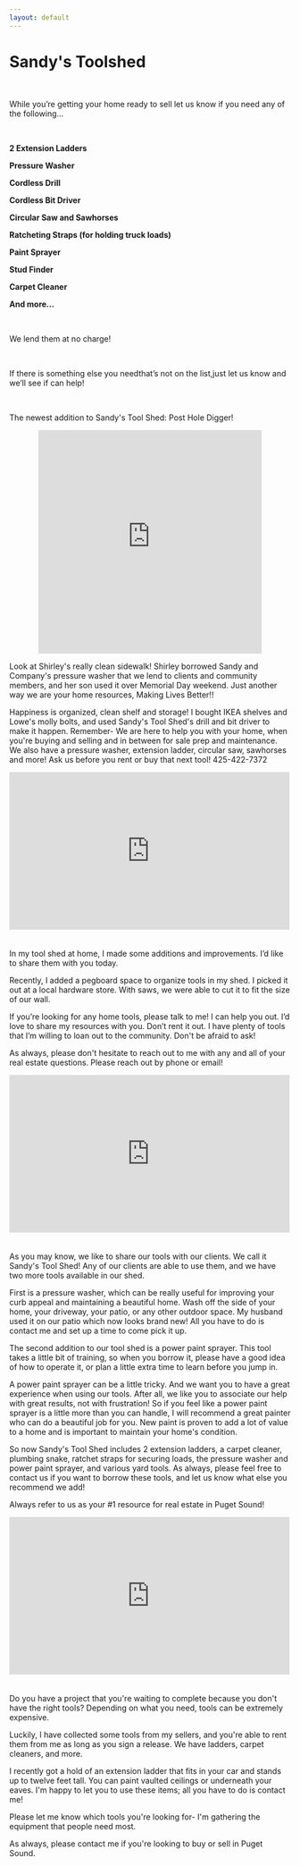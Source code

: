 ```yaml
---
layout: default
---
```



# Sandy's Toolshed

&nbsp;

While you’re getting your home ready to sell let us know if you need any of the following…

&nbsp;

**2 Extension Ladders**

**Pressure Washer**

**Cordless Drill**

**Cordless Bit Driver**

**Circular Saw and Sawhorses**

**Ratcheting Straps (for holding truck loads)**

**Paint Sprayer**

**Stud Finder**

**Carpet Cleaner**

**And more…**

&nbsp;

We lend them at no charge!

&nbsp;

If there is something else you needthat’s not on the list,just let us know and we’ll see if can help!

&nbsp;

The newest addition to Sandy's Tool Shed: Post Hole Digger!

<iframe src="https://www.facebook.com/plugins/video.php?href=https%3A%2F%2Fwww.facebook.com%2F1634375581%2Fvideos%2F10209327521978425%2F&amp;show_text=0&amp;width=400" width="400" height="400" style="margin: 10px auto; display: block" scrolling="no" frameborder="0" allowtransparency="true" allowfullscreen="true"></iframe>

Look at Shirley's really clean sidewalk! Shirley borrowed Sandy and Company's pressure washer that we lend to clients and community members, and her son used it over Memorial Day weekend. Just another way we are your home resources, Making Lives Better!!

Happiness is organized, clean shelf and storage! I bought IKEA shelves and Lowe's molly bolts, and used Sandy's Tool Shed's drill and bit driver to make it happen. Remember- We are here to help you with your home, when you're buying and selling and in between for sale prep and maintenance. We also have a pressure washer, extension ladder, circular saw, sawhorses and more! Ask us before you rent or buy that next tool! 425-422-7372

<iframe width="502" height="282" src="https://www.youtube.com/embed/vWOJxDr84vk" frameborder="0" allowfullscreen="" style="padding-bottom: 20px"></iframe>

In my tool shed at home, I made some additions and improvements. I’d like to share them with you today.

Recently, I added a pegboard space to organize tools in my shed. I picked it out at a local hardware store. With saws, we were able to cut it to fit the size of our wall.

If you’re looking for any home tools, please talk to me! I can help you out. I’d love to share my resources with you. Don’t rent it out. I have plenty of tools that I’m willing to loan out to the community. Don't be afraid to ask!

As always, please don't hesitate to reach out to me with any and all of your real estate questions. Please reach out by phone or email!

<iframe width="502" height="282" src="https://www.youtube.com/embed/0U-301K25tI" frameborder="0" allowfullscreen="" style="padding-bottom: 20px"></iframe>

As you may know, we like to share our tools with our clients. We call it Sandy's Tool Shed! Any of our clients are able to use them, and we have two more tools available in our shed.

First is a pressure washer, which can be really useful for improving your curb appeal and maintaining a beautiful home. Wash off the side of your home, your driveway, your patio, or any other outdoor space. My husband used it on our patio which now looks brand new! All you have to do is contact me and set up a time to come pick it up.

The second addition to our tool shed is a power paint sprayer. This tool takes a little bit of training, so when you borrow it, please have a good idea of how to operate it, or plan a little extra time to learn before you jump in.

A power paint sprayer can be a little tricky. And we want you to have a great experience when using our tools. After all, we like you to associate our help with great results, not with frustration! So if you feel like a power paint sprayer is a little more than you can handle, I will recommend a great painter who can do a beautiful job for you. New paint is proven to add a lot of value to a home and is important to maintain your home's condition.

So now Sandy's Tool Shed includes 2 extension ladders, a carpet cleaner, plumbing snake, ratchet straps for securing loads, the pressure washer and power paint sprayer, and various yard tools. As always, please feel free to contact us if you want to borrow these tools, and let us know what else you recommend we add!

Always refer to us as your #1 resource for real estate in Puget Sound!

<iframe width="502" height="282" src="https://www.youtube.com/embed/kNwIYCRqtyk" frameborder="0" allowfullscreen="" style="padding-bottom: 20px"></iframe>

Do you have a project that you're waiting to complete because you don't have the right tools? Depending on what you need, tools can be extremely expensive.

Luckily, I have collected some tools from my sellers, and you're able to rent them from me as long as you sign a release. We have ladders, carpet cleaners, and more.

I recently got a hold of an extension ladder that fits in your car and stands up to twelve feet tall. You can paint vaulted ceilings or underneath your eaves. I'm happy to let you to use these items; all you have to do is contact me!

Please let me know which tools you're looking for- I'm gathering the equipment that people need most.

As always, please contact me if you're looking to buy or sell in Puget Sound.